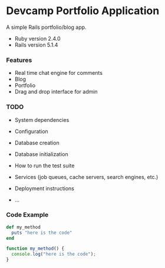 # Devcamp Portfolio Application

A simple Rails portfolio/blog app.

* Ruby version 2.4.0
* Rails version 5.1.4

### Features

- Real time chat engine for comments
- Blog
- Portfolio
- Drag and drop interface for admin

### TODO

* System dependencies

* Configuration

* Database creation

* Database initialization

* How to run the test suite

* Services (job queues, cache servers, search engines, etc.)

* Deployment instructions

* ...

### Code Example

```ruby
def my_method
  puts "here is the code"
end
```

```javascript
function my_method() {
  console.log("here is the code");
}
```

